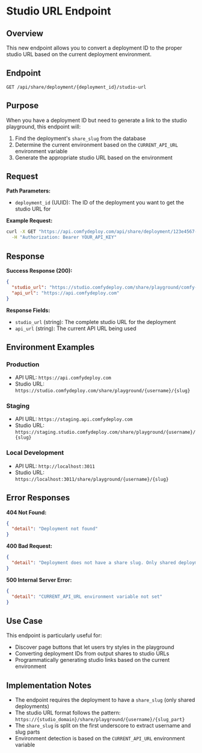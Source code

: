 # Studio URL Endpoint

## Overview

This new endpoint allows you to convert a deployment ID to the proper studio URL based on the current deployment environment.

## Endpoint

```
GET /api/share/deployment/{deployment_id}/studio-url
```

## Purpose

When you have a deployment ID but need to generate a link to the studio playground, this endpoint will:

1. Find the deployment's `share_slug` from the database
2. Determine the current environment based on the `CURRENT_API_URL` environment variable
3. Generate the appropriate studio URL based on the environment

## Request

**Path Parameters:**
- `deployment_id` (UUID): The ID of the deployment you want to get the studio URL for

**Example Request:**
```bash
curl -X GET "https://api.comfydeploy.com/api/share/deployment/123e4567-e89b-12d3-a456-426614174000/studio-url" \
  -H "Authorization: Bearer YOUR_API_KEY"
```

## Response

**Success Response (200):**
```json
{
  "studio_url": "https://studio.comfydeploy.com/share/playground/comfy-deploy/hy3d-v21-all",
  "api_url": "https://api.comfydeploy.com"
}
```

**Response Fields:**
- `studio_url` (string): The complete studio URL for the deployment
- `api_url` (string): The current API URL being used

## Environment Examples

### Production
- API URL: `https://api.comfydeploy.com`
- Studio URL: `https://studio.comfydeploy.com/share/playground/{username}/{slug}`

### Staging  
- API URL: `https://staging.api.comfydeploy.com`
- Studio URL: `https://staging.studio.comfydeploy.com/share/playground/{username}/{slug}`

### Local Development
- API URL: `http://localhost:3011`
- Studio URL: `https://localhost:3011/share/playground/{username}/{slug}`

## Error Responses

**404 Not Found:**
```json
{
  "detail": "Deployment not found"
}
```

**400 Bad Request:**
```json
{
  "detail": "Deployment does not have a share slug. Only shared deployments can be accessed in studio."
}
```

**500 Internal Server Error:**
```json
{
  "detail": "CURRENT_API_URL environment variable not set"
}
```

## Use Case

This endpoint is particularly useful for:
- Discover page buttons that let users try styles in the playground
- Converting deployment IDs from output shares to studio URLs
- Programmatically generating studio links based on the current environment

## Implementation Notes

- The endpoint requires the deployment to have a `share_slug` (only shared deployments)
- The studio URL format follows the pattern: `https://{studio_domain}/share/playground/{username}/{slug_part}`
- The `share_slug` is split on the first underscore to extract username and slug parts
- Environment detection is based on the `CURRENT_API_URL` environment variable